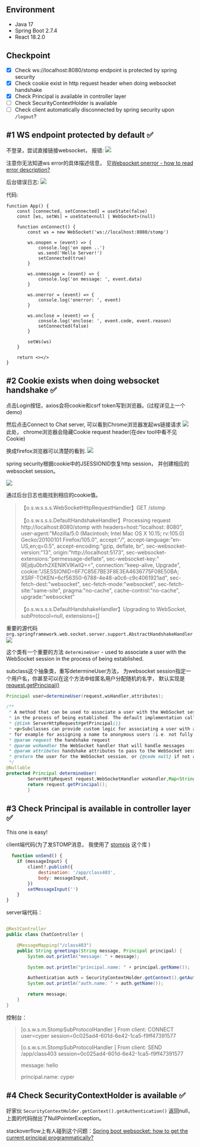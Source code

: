 ## Environment

- Java 17
- Spring Boot 2.7.4
- React 18.2.0

## Checkpoint

- [x] Check ws://localhost:8080/stomp endpoint is protected by spring security
- [x] Check cookie exist in http request header when doing websocket handshake
- [x] Check Principal is available in controller layer
- [ ] Check SecurityContextHolder is available
- [ ] Check client automatically disconnected by spring security upon `/logout`?

## #1 WS endpoint protected by default ✅

不登录，尝试直接链接websocket， 报错:
![](./doc/images/ws-protected-by-default.png)

注意你无法知道ws error的具体描述信息，
见[Websocket onerror - how to read error description?](https://stackoverflow.com/questions/18803971/websocket-onerror-how-to-read-error-description)

后台错误日志:
![](./doc/images/ws-protected-backend-log.png)

代码:

```tsx
function App() {
    const [connected, setConnected] = useState(false)
    const [ws, setWs] = useState<null | WebSocket>(null)

    function onConnect() {
        const ws = new WebSocket('ws://localhost:8080/stomp')

        ws.onopen = (event) => {
            console.log('on open ..')
            ws.send('Hello Server!')
            setConnected(true)
        }

        ws.onmessage = (event) => {
            console.log('on message: ', event.data)
        }

        ws.onerror = (event) => {
            console.log('onerror: ', event)
        }

        ws.onclose = (event) => {
            console.log('onclose: ', event.code, event.reason)
            setConnected(false)
        }

        setWs(ws)
    }

    return <></>
}
```

## #2 Cookie exists when doing websocket handshake ✅

点击Login按钮，axios会将cookie和csrf token写到浏览器。(过程详见上一个demo)

然后点击Connect to Chat server, 可以看到Chrome浏览器发起ws链接请求
![](./doc/images/ws-connect.png)
此处， chrome浏览器会隐藏Cookie request header(在dev tool中看不见Cookie)

换成firefox浏览器可以清楚的看到.
![](./doc/images/ws-connect-cookie.png)

spring security根据cookie中的JSESSIONID恢复http session， 并创建相应的websocket session。

![](./doc/images/ws-session-created.png)

通过后台日志也能找到相应的cookie值。

> 【o.s.w.s.s.s.WebSocketHttpRequestHandler】GET /stomp
>
>【o.s.w.s.s.s.DefaultHandshakeHandler】Processing request http://localhost:8080/stomp with headers=host:"localhost:
> 8080",
> user-agent:"Mozilla/5.0 (Macintosh; Intel Mac OS X 10.15; rv:105.0) Gecko/20100101 Firefox/105.0", accept:"*/*",
> accept-language:"en-US,en;q=0.5", accept-encoding:"gzip, deflate, br", sec-websocket-version:"13",
> origin:"http://localhost:5173", sec-websocket-extensions:"permessage-deflate", sec-websocket-key:"
> 9Ejdju0brh2XENlKVlKwlQ==", connection:"keep-alive, Upgrade", cookie:"JSESSIONID=6F7C85E7BE3F8E3EA4636775F08E50BA;
> XSRF-TOKEN=6cf56350-6788-4e48-a0c6-c9c4061921ad", sec-fetch-dest:"websocket", sec-fetch-mode:"websocket",
> sec-fetch-site:"same-site", pragma:"no-cache", cache-control:"no-cache", upgrade:"websocket"
>
>【o.s.w.s.s.s.DefaultHandshakeHandler】Upgrading to WebSocket, subProtocol=null, extensions=[]

重要的源代码 `org.springframework.web.socket.server.support.AbstractHandshakeHandler`
![](./doc/images/ws-handshake-src.png)

这个类有一个重要的方法 `determineUser` - used to associate a user with the WebSocket session in the process of being
established.

subclass这个抽象类，重写determineUser方法， 为websocket session指定一个用户名，你甚至可以在这个方法中给匿名用户分配随机的名字，
默认实现是 [request.getPrincipal()](https://stackoverflow.com/a/31270018/2497876)

```java
Principal user=determineUser(request,wsHandler,attributes);

/**
 * A method that can be used to associate a user with the WebSocket session
 * in the process of being established. The default implementation calls
 * {@link ServerHttpRequest#getPrincipal()}
 * <p>Subclasses can provide custom logic for associating a user with a session,
 * for example for assigning a name to anonymous users (i.e. not fully authenticated).
 * @param request the handshake request
 * @param wsHandler the WebSocket handler that will handle messages
 * @param attributes handshake attributes to pass to the WebSocket session
 * @return the user for the WebSocket session, or {@code null} if not available
 */
@Nullable
protected Principal determineUser(
        ServerHttpRequest request,WebSocketHandler wsHandler,Map<String, Object> attributes){
        return request.getPrincipal();
        }
```

## #3 Check Principal is available in controller layer ✅

This one is easy!

client端代码(为了发STOMP消息， 我使用了 [stompjs](https://github.com/stomp-js/stompjs) 这个库 )

```js
  function onSend() {
    if (messageInput) {
        client?.publish({
            destination: '/app/class403',
            body: messageInput,
        })
        setMessageInput('')
    }
}
```

server端代码：

```java

@RestController
public class ChatController {

    @MessageMapping("/class403")
    public String greetings(String message, Principal principal) {
        System.out.println("message: " + message);

        System.out.println("principal.name: " + principal.getName());

        Authentication auth = SecurityContextHolder.getContext().getAuthentication();
        System.out.println("auth.name: " + auth.getName());

        return message;
    }
}
```

控制台：
> [o.s.w.s.m.StompSubProtocolHandler   ] From client: CONNECT user=cyper session=0c025ad4-601d-6e42-1ca5-f9ff47391577
>
> [o.s.w.s.m.StompSubProtocolHandler   ] From client: SEND /app/class403 session=0c025ad4-601d-6e42-1ca5-f9ff47391577
>
> message: hello
>
> principal.name: cyper

## #4 Check SecurityContextHolder is available ✅

好家伙 `SecurityContextHolder.getContext().getAuthentication()` 返回null， 上面的代码抛出了NullPointerException。

stackoverflow上有人碰到这个问题：[Spring boot websocket: how to get the current principal programmatically?](https://stackoverflow.com/q/62760602/2497876)
